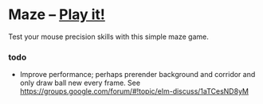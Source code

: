 # Maze – [Play it!](http://daiw.de/games/maze)

Test your mouse precision skills with this simple maze game.


### todo
- Improve performance; perhaps prerender background and corridor and only draw ball new every frame. See https://groups.google.com/forum/#!topic/elm-discuss/1aTCesND8yM